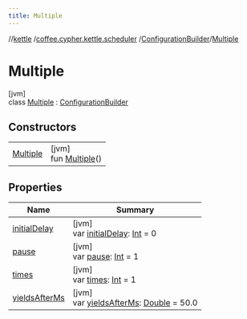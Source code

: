 ```yaml
---
title: Multiple
---
```

//[kettle](../../../../index.html)
/[coffee.cypher.kettle.scheduler](../../index.html)
/[ConfigurationBuilder](../index.html)/[Multiple](index.html)

# Multiple

[jvm]\
class [Multiple](index.html) : [ConfigurationBuilder](../index.html)

## Constructors

| | |
|---|---|
| [Multiple](-multiple.html) | [jvm]<br>fun [Multiple](-multiple.html)() |

## Properties

| Name | Summary |
|---|---|
| [initialDelay](../initial-delay.html) | [jvm]<br>var [initialDelay](../initial-delay.html): [Int](https://kotlinlang.org/api/latest/jvm/stdlib/kotlin/-int/index.html) = 0 |
| [pause](pause.html) | [jvm]<br>var [pause](pause.html): [Int](https://kotlinlang.org/api/latest/jvm/stdlib/kotlin/-int/index.html) = 1 |
| [times](times.html) | [jvm]<br>var [times](times.html): [Int](https://kotlinlang.org/api/latest/jvm/stdlib/kotlin/-int/index.html) = 1 |
| [yieldsAfterMs](../yields-after-ms.html) | [jvm]<br>var [yieldsAfterMs](../yields-after-ms.html): [Double](https://kotlinlang.org/api/latest/jvm/stdlib/kotlin/-double/index.html) = 50.0 |

